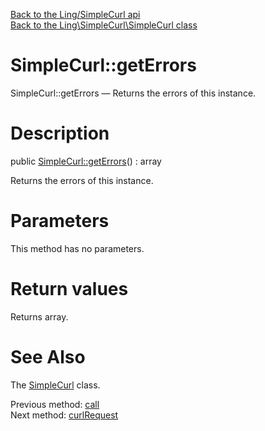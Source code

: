 [Back to the Ling/SimpleCurl api](https://github.com/lingtalfi/SimpleCurl/blob/master/doc/api/Ling/SimpleCurl.md)<br>
[Back to the Ling\SimpleCurl\SimpleCurl class](https://github.com/lingtalfi/SimpleCurl/blob/master/doc/api/Ling/SimpleCurl/SimpleCurl.md)


SimpleCurl::getErrors
================



SimpleCurl::getErrors — Returns the errors of this instance.




Description
================


public [SimpleCurl::getErrors](https://github.com/lingtalfi/SimpleCurl/blob/master/doc/api/Ling/SimpleCurl/SimpleCurl/getErrors.md)() : array




Returns the errors of this instance.




Parameters
================

This method has no parameters.


Return values
================

Returns array.








See Also
================

The [SimpleCurl](https://github.com/lingtalfi/SimpleCurl/blob/master/doc/api/Ling/SimpleCurl/SimpleCurl.md) class.

Previous method: [call](https://github.com/lingtalfi/SimpleCurl/blob/master/doc/api/Ling/SimpleCurl/SimpleCurl/call.md)<br>Next method: [curlRequest](https://github.com/lingtalfi/SimpleCurl/blob/master/doc/api/Ling/SimpleCurl/SimpleCurl/curlRequest.md)<br>

